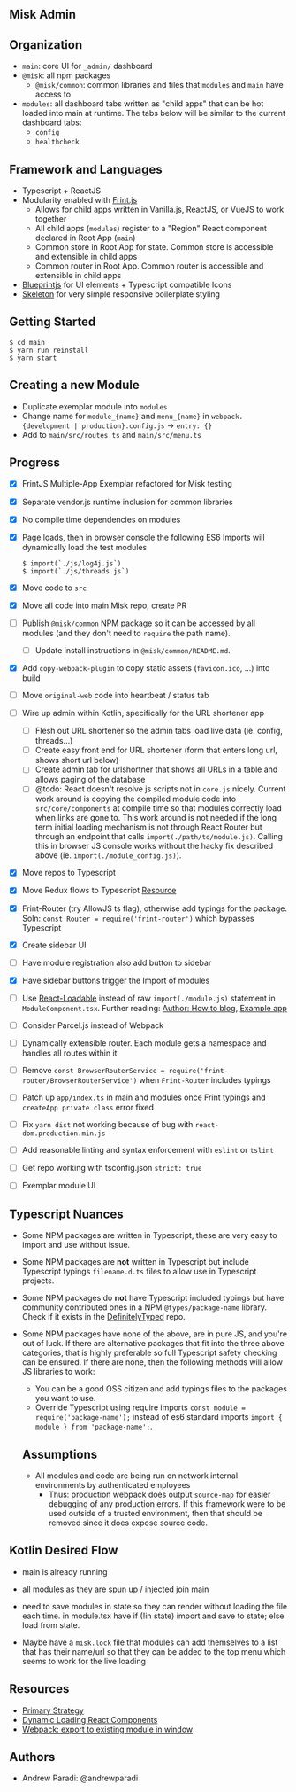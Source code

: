 Misk Admin
---

## Organization
- `main`: core UI for `_admin/` dashboard
- `@misk`: all npm packages
  - `@misk/common`: common libraries and files that `modules` and `main` have access to
- `modules`: all dashboard tabs written as "child apps" that can be hot loaded into main at runtime. The tabs below will be similar to the current dashboard tabs:
  - `config`
  - `healthcheck`

## Framework and Languages
- Typescript + ReactJS
- Modularity enabled with [Frint.js](https://frint.js.org/)
  - Allows for child apps written in Vanilla.js, ReactJS, or VueJS to work together
  - All child apps (`modules`) register to a "Region" React component declared in Root App (`main`)
  - Common store in Root App for state. Common store is accessible and extensible in child apps
  - Common router in Root App. Common router is accessible and extensible in child apps
- [Blueprintjs](http://blueprintjs.com/) for UI elements + Typescript compatible Icons
- [Skeleton](http://getskeleton.com/) for very simple responsive boilerplate styling

## Getting Started

```
$ cd main
$ yarn run reinstall
$ yarn start
```

## Creating a new Module

- Duplicate exemplar module into `modules`
- Change name for `module_{name}` and `menu_{name}` in `webpack.{development | production}.config.js` -> `entry: {}`
- Add to `main/src/routes.ts` and `main/src/menu.ts`


## Progress

- [x] FrintJS Multiple-App Exemplar refactored for Misk testing
- [x] Separate vendor.js runtime inclusion for common libraries
- [x] No compile time dependencies on modules
- [x] Page loads, then in browser console the following ES6 Imports will dynamically load the test modules
  
  ```
  $ import(`./js/log4j.js`)
  $ import(`./js/threads.js`)
  ```

- [x] Move code to `src`
- [x] Move all code into main Misk repo, create PR
- [ ] Publish `@misk/common` NPM package so it can be accessed by all modules (and they don't need to `require` the path name). 
  - [ ] Update install instructions in `@misk/common/README.md`.
- [x] Add `copy-webpack-plugin` to copy static assets (`favicon.ico`, ...) into build
- [ ] Move `original-web` code into heartbeat / status tab
- [ ] Wire up admin within Kotlin, specifically for the URL shortener app
  - [ ] Flesh out URL shortener so the admin tabs load live data (ie. config, threads...)
  - [ ] Create easy front end for URL shortener (form that enters long url, shows short url below)
  - [ ] Create admin tab for urlshortner that shows all URLs in a table and allows paging of the database
  - [ ] @todo: React doesn't resolve js scripts not in `core.js` nicely. Current work around is copying the compiled module code into `src/core/components` at compile time so that modules correctly load when links are gone to. This work around is not needed if the long term initial loading mechanism is not through React Router but through an endpoint that calls `import(./path/to/module.js)`. Calling this in browser JS console works without the hacky fix described above (ie. `import(./module_config.js)`).
- [x] Move repos to Typescript
- [x] Move Redux flows to Typescript [Resource](https://rjzaworski.com/2016/08/getting-started-with-redux-and-typescript)
- [x] Frint-Router (try AllowJS ts flag), otherwise add typings for the package. Soln: `const Router = require('frint-router')` which bypasses Typescript
- [x] Create sidebar UI
- [ ] Have module registration also add button to sidebar
- [x] Have sidebar buttons trigger the Import of modules
- [ ] Use [React-Loadable](https://github.com/jamiebuilds/react-loadable) instead of raw `import(./module.js)` statement in `ModuleComponent.tsx`. Further reading: [Author: How to blog](https://jamie.build/react-loadable.html), [Example app](https://github.com/jamiebuilds/react-loadable-example)
- [ ] Consider Parcel.js instead of Webpack 
- [ ] Dynamically extensible router. Each module gets a namespace and handles all routes within it
- [ ] Remove `const BrowserRouterService = require('frint-router/BrowserRouterService')` when `Frint-Router` includes typings
- [ ] Patch up `app/index.ts` in main and modules once Frint typings and `createApp private class` error fixed
- [ ] Fix `yarn dist` not working because of bug with `react-dom.production.min.js`
- [ ] Add reasonable linting and syntax enforcement with `eslint` or `tslint`
- [ ] Get repo working with tsconfig.json `strict: true`
- [ ] Exemplar module UI

## Typescript Nuances
- Some NPM packages are written in Typescript, these are very easy to import and use without issue.
- Some NPM packages are **not** written in Typescript but include Typescript typings `filename.d.ts` files to allow use in Typescript projects.
- Some NPM packages do **not** have Typescript included typings but have community contributed ones in a NPM `@types/package-name` library. Check if it exists in the [DefinitelyTyped](https://github.com/DefinitelyTyped/DefinitelyTyped) repo.
- Some NPM packages have none of the above, are in pure JS, and you're out of luck. If there are alternative packages that fit into the three above categories, that is highly preferable so full Typescript safety checking can be ensured. If there are none, then the following methods will allow JS libraries to work:
  - You can be a good OSS citizen and add typings files to the packages you want to use.
  - Override Typescript using require imports `const module = require('package-name');` instead of es6 standard imports `import { module } from 'package-name';`.

  ## Assumptions
  - All modules and code are being run on network internal environments by authenticated employees
    - Thus: production webpack does output `source-map` for easier debugging of any production errors. If this framework were to be used outside of a trusted environment, then that should be removed since it does expose source code.


Kotlin Desired Flow
---
- main is already running
- all modules as they are spun up / injected join main

- need to save modules in state so they can render without loading the file each time. in module.tsx have if (!in state) import and save to state; else load from state.
- Maybe have a `misk.lock` file that modules can add themselves to a list that has their name/url so that they can be added to the top menu which seems to work for the live loading


Resources
---
- [Primary Strategy](https://stackoverflow.com/questions/44778265/dynamically-loading-react-components)
- [Dynamic Loading React Components](https://www.slightedgecoder.com/2017/12/03/loading-react-components-dynamically-demand/)
- [Webpack: export to existing module in window](https://stackoverflow.com/questions/30539725/webpack-export-to-existing-module-in-window?utm_medium=organic&utm_source=google_rich_qa&utm_campaign=google_rich_qa)

## Authors
- Andrew Paradi: @andrewparadi